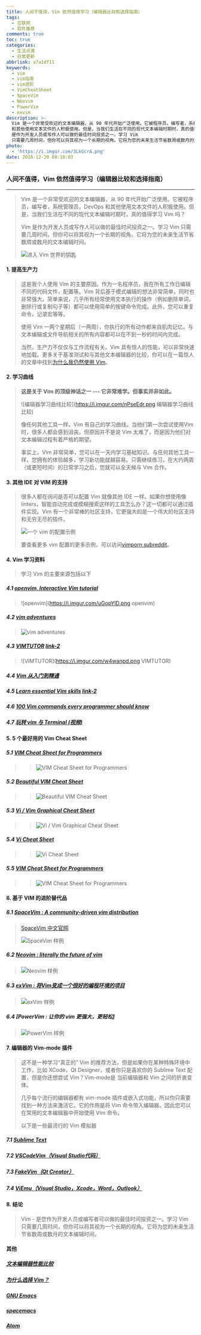 ```yaml
---
title: 人间不值得，Vim 依然值得学习（编辑器比较和选择指南）
tags:
  - 互联网
  - 软件推荐
comments: true
toc: true
categories:
  - 生活点滴
  - 日常更新
abbrlink: a7a1df11
keywords:
  - vim
  - vim指南
  - vim进阶
  - VimCheatSheet
  - SpaceVim
  - Neovim
  - PowerVim
  - exvim
description: >-
  Vim 是一个非常受欢迎的文本编辑器，从 90 年代开始广泛使用。它被程序员，编写者，系统管理员，DevOps
  和其他使用文本文件的人积极使用。但是，当我们生活在不同的现代文本编辑时期时，真的值得学习 Vim 吗？Vim
  是作为开发人员或写作人可以做的最佳时间投资之一。学习 Vim
  只需要几周时间，但你可以将其视为一个长期的视角。它将为您的未来生活节省数周或数月的文本编辑时间。
photo:
  - 'https://i.imgur.com/3LkGcrA.png'
date: 2018-12-20 08:10:03
---
```

<script type="text/javascript" src="/js/src/bai.js"></script>

### 人间不值得，Vim 依然值得学习（编辑器比较和选择指南）

---
> Vim 是一个非常受欢迎的文本编辑器，从 90 年代开始广泛使用。它被程序员，编写者，系统管理员，DevOps 和其他使用文本文件的人积极使用。但是，当我们生活在不同的现代文本编辑时期时，真的值得学习 Vim 吗？
>
> Vim 是作为开发人员或写作人可以做的最佳时间投资之一。学习 Vim 只需要几周时间，但你可以将其视为一个长期的视角。它将为您的未来生活节省数周或数月的文本编辑时间。
>
> ![进入 Vim 世界的钥匙](https://i.imgur.com/RkyFnKB.png "进入 Vim 世界的钥匙")

#### 1. 提高生产力
> 这是我个人使用 Vim 的主要原因。作为一名程序员，我在所有工作日编辑不同的代码文件，配置等。Vim 背后基于模式编辑的想法非常简单，同时也非常强大。简单来说，几乎所有经常使用文本执行的操作（例如删除单词，删除行或复制句子等）都可以使用简单的按键命令完成。此外，您可以重复命令，记录宏等等。
>
> 使用 Vim 一两个星期后（一两周），你执行的所有动作都来自肌肉记忆。与文本编辑或文件导航相关的所有内容都可以在不到一秒的时间内完成。
>
> 当然，生产力不仅仅与工作流程有关。Vim 具有惊人的性能，可以非常快速地加载。更多关于基准测试和与其他文本编辑器的比较，你可以在一篇惊人的文章中找到[为什么我仍然使用 Vim](https://medium.com/commitlog/why-i-still-use-vim-67afd76b4db6)。

#### 2. 学习曲线
> **这是关于 Vim 的顶级神话之一 --- 它非常难学。但事实并非如此。**
>
> ![编辑器学习曲线比较](https://i.imgur.com/nPseEdr.png 编辑器学习曲线比较)
>
> 像任何其他工具一样，Vim 有自己的学习曲线。当他们第一次尝试使用Vim时，很多人都会感到沮丧。但原因并不是说 Vim 太难了，而是因为他们对文本编辑过程有着严格的期望。
>
> 事实上，Vim 非常简单，您可以在一天内学习基础知识。与任何其他工具一样，您拥有的体验越多，学习新功能就越容易。只需继续练习，在大约两周（或更短时间）的日常学习之后，您就可以全天候与 Vim 合作。

#### 3. 其他 IDE 对 VIM 的支持
> 很多人都在询问是否可以配置 Vim 就像其他 IDE 一样。如果你想使用像 linters，智能自动完成或模糊搜索这样的工具怎么办？这一切都可以通过插件实现。Vim 有一个非常棒的社区支持，它更强大的是一个伟大的社区支持和无穷无尽的插件。
>
> ![一个 vim 的配置示例](https://i.imgur.com/RimWsEH.png "一个 vim 的配置示例")
>
> 要查看更多 vim 配置的更多示例，可以访问[vimporn subreddit](https://www.reddit.com/r/vimporn/)。

#### 4. Vim 学习资料
> 学习 Vim 的主要来源包括以下

##### 4.1 [openvim, Interactive Vim tutorial](https://openvim.com/)
> ![openvim](https://i.imgur.com/uGopYlD.png openvim)

##### 4.2 [vim adventures](https://vim-adventures.com/)
> ![vim adventures](https://i.imgur.com/mJefISJ.png "vim adventures")

##### 4.3 [VIMTUTOR](http://www2.geog.ucl.ac.uk/~plewis/teaching/unix/vimtutor) [link-2](https://www.systutorials.com/240159/vim-tutorial-beginners-vimtutor/)
> ![VIMTUTOR](https://i.imgur.com/w4wanpd.png VIMTUTOR)

##### 4.4 [Vim 从入门到精通](https://github.com/wsdjeg/vim-galore-zh_cn/blob/master/README.md)

##### 4.5 [Learn essential Vim skills](http://vimcasts.org/) [link-2](https://item.jd.com/12056490.html)

##### 4.6 [100 Vim commands every programmer should know](https://www.catswhocode.com/blog/100-vim-commands-every-programmer-should-know)

##### 4.7 [玩转 vim 与 Terminal (视频)](https://zhuanlan.zhihu.com/vim-video)

#### 5. 5 个最好用的 Vim Cheat Sheet

##### 5.1 [VIM Cheat Sheet for Programmers](http://michael.peopleofhonoronly.com/vim/)
>> ![VIM Cheat Sheet for Programmers](https://i.imgur.com/MeR6AjS.jpg "VIM Cheat Sheet for Programmers")

##### 5.2 [Beautiful VIM Cheat Sheet](http://vimcheatsheet.com/2018/06/11/return-of-vim-cheatsheet-setting-up-shop-finding-my-voice/)
>> ![Beautiful VIM Cheat Sheet](https://i.imgur.com/Vt1hVGy.jpg "Beautiful VIM Cheat Sheet")

##### 5.3 [Vi / Vim Graphical Cheat Sheet](http://www.viemu.com/a_vi_vim_graphical_cheat_sheet_tutorial.html)
>> ![Vi / Vim Graphical Cheat Sheet](https://i.imgur.com/1pwYVSP.jpg "Vi / Vim Graphical Cheat Sheet")

##### 5.4 [Vi Cheat Sheet](https://www.gosquared.com/blog/vi-linux-terminal-help-sheet)
>> ![Vi Cheat Sheet](https://i.imgur.com/TBfub5z.jpg "Vi Cheat Sheet")

##### 5.5  [VIM Cheat Sheet for Programmers](https://vim.rtorr.com/lang/zh_cn/)
>> ![VIM Cheat Sheet for Programmers](https://i.imgur.com/ol5vQNv.jpg "VIM Cheat Sheet for Programmers")

#### 6. 基于 VIM 的进阶替代品

##### 6.1 [SpaceVim : A community-driven vim distribution](https://spacevim.org/)
> [SpaceVim 中文官网](https://spacevim.org/cn/)
>
> ![SpaceVim 样例](https://i.imgur.com/6Q8Ewu7.png "SpaceVim 样例")

##### 6.2 [Neovim  : literally the future of vim](https://neovim.io/)
> ![Neovim 样例](https://i.imgur.com/8Q3PSvU.png "Neovim 样例")

##### 6.3 [exVim : 将Vim变成一个很好的编程环境的项目](https://exvim.github.io/)
> ![exVim 样例](https://i.imgur.com/1dOV21d.png "exVim 样例")

##### 6.4 [PowerVim : 让你的 vim 更强大，更轻松]
> ![PowerVim 样例](https://i.imgur.com/IOGKHIc.png "PowerVim 样例")


#### 7. 编辑器的 Vim-mode 插件

> 这不是一种学习“真正的” Vim 的推荐方法，但是如果你在某种特殊环境中工作，比如 XCode，Qt Designer，或者你只是喜欢你的 Sublime Text 配置，但是你还想尝试 Vim？Vim-mode是 当前编辑器和 Vim 之间的折衷变体。
>
> 几乎每个流行的编辑器都有 vim-mode 插件或嵌入式功能，所以你只需要找到一种方法来激活它。它的作用是将 Vim 命令带入编辑器，因此您可以在常用的文本编辑器中开始使用 Vim 命令。
>
> 以下是一些最流行的 Vim 模拟器

##### 7.1 [Sublime Text](https://www.sublimetext.com/docs/3/vintage.html)

##### 7.2 [VSCodeVim（Visual Studio代码）](https://github.com/VSCodeVim/Vim)

##### 7.3 [FakeVim（Qt Creator）](http://doc.qt.io/qtcreator/creator-editor-fakevim.html)

##### 7.4 [ViEmu（Visual Studio，Xcode，Word，Outlook）](http://www.viemu.com/)

#### 8. 结论
> Vim - 是您作为开发人员或编写者可以做的最佳时间投资之一。学习 Vim 只需要几周时间，但你可以将其视为一个长期的视角。它将为您的未来生活节省数周或数月的文本编辑时间。

#### 其他

##### [文本编辑器性能比较](https://github.com/jhallen/joes-sandbox/tree/master/editor-perf)

##### [为什么选择 Vim？](http://www.terminally-incoherent.com/blog/2012/03/21/why-vim/)

##### [GNU Emacs](http://www.gnu.org/software/emacs/)

##### [spacemacs](http://spacemacs.org/)

##### [Atom](http://blog.atom.io/2017/08/08/atom-1-19.html)

